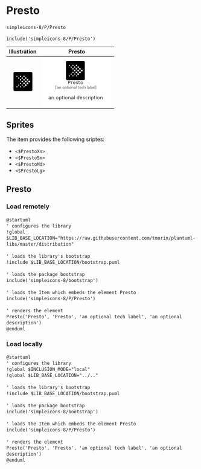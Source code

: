 # Presto


```text
simpleicons-8/P/Presto
```

```text
include('simpleicons-8/P/Presto')
```



| Illustration | Presto |
| :---: | :---: |
| ![illustration for Illustration](../../simpleicons-8/P/Presto.png) | ![illustration for Presto](../../simpleicons-8/P/Presto.Local.png) |



## Sprites
The item provides the following sriptes:

- `<$PrestoXs>`
- `<$PrestoSm>`
- `<$PrestoMd>`
- `<$PrestoLg>`





## Presto

### Load remotely
```plantuml
@startuml
' configures the library
!global $LIB_BASE_LOCATION="https://raw.githubusercontent.com/tmorin/plantuml-libs/master/distribution"

' loads the library's bootstrap
!include $LIB_BASE_LOCATION/bootstrap.puml

' loads the package bootstrap
include('simpleicons-8/bootstrap')

' loads the Item which embeds the element Presto
include('simpleicons-8/P/Presto')

' renders the element
Presto('Presto', 'Presto', 'an optional tech label', 'an optional description')
@enduml
```

### Load locally
```plantuml
@startuml
' configures the library
!global $INCLUSION_MODE="local"
!global $LIB_BASE_LOCATION="../.."

' loads the library's bootstrap
!include $LIB_BASE_LOCATION/bootstrap.puml

' loads the package bootstrap
include('simpleicons-8/bootstrap')

' loads the Item which embeds the element Presto
include('simpleicons-8/P/Presto')

' renders the element
Presto('Presto', 'Presto', 'an optional tech label', 'an optional description')
@enduml
```

